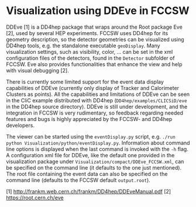 

Visualization using DDEve in FCCSW
===================================


DDEve [1] is a DD4hep package that wraps around the Root package Eve [2], used by several HEP experiments.
FCCSW uses DD4hep for its geometry description, so the detector geometries can be visualized using DD4hep tools, e.g. the standalone executable `geoDisplay`.
Many visualization settings, such as visibility, color, ... can be set in the xml configuration files of the detectors, found in the `Detector` subfolder of FCCSW.
Eve also provides functionalities that enhance the view and help with visual debugging [2].

There is currently some limited support for the event data display capabilities of DDEve (currently only display of Tracker and Calorimeter Clusters as points).
All the capabilities and limitations of DDEve can be seen in the CliC example distributed with DD4hep (`DD4hep/examples/CLICSiD/eve` in the DD4hep source directory). 
DDEve is still under development, and the integration in FCCSW is very rudimentary, so feedback regarding needed features and bugs is highly appreciated by the FCCSW- and DD4hep developers.

The viewer can be started using the `eventDisplay.py` script, e.g. `./run python Visualization/python/eventDisplay.py`.
Information about command line options is displayed  when the last command is invoked with the `-h` flag.
A configuration xml file for DDEve, like the default one provided in the visualization package under `Visualization/compact/DDEve_FCCSW.xml`, can be specified on the command line (it defaults to the one just mentioned).
The root file containing the event data can also be specified on the command line (defaults to the FCCSW default `output.root`).






[1] http://frankm.web.cern.ch/frankm/DD4hep/DDEveManual.pdf
[2] https://root.cern.ch/eve
